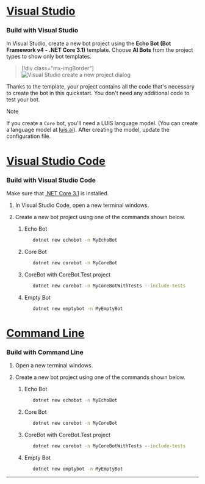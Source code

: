 
<!-- Include under ## Create a bot H2 header -->

# [Visual Studio](#tab/vs)

### Build with Visual Studio

In Visual Studio, create a new bot project using the **Echo Bot (Bot Framework v4 - .NET Core 3.1)** template. Choose **AI Bots** from the project types to show only bot templates.

> [!div class="mx-imgBorder"]
> ![Visual Studio create a new project dialog](~/media/azure-bot-quickstarts/bot-builder-dotnet-project-vs2019.png)

Thanks to the template, your project contains all the code that's necessary to create the bot in this quickstart. You don't need any additional code to test your bot.

> [!NOTE]
> If you create a `Core` bot, you'll need a LUIS language model. (You can create a language model at [luis.ai](https://www.luis.ai)). After creating the model, update the configuration file.

<!--
> [!NOTE]
> If you see that the message cannot be sent, you might need to restart your machine as ngrok didn't get the needed privileges on your system yet (only needs to be done one time).
-->

# [Visual Studio Code](#tab/vc)

### Build with Visual Studio Code

Make sure that [.NET Core 3.1](https://dotnet.microsoft.com/download) is installed.

1. In Visual Studio Code, open a new terminal windows.
1. Create a new bot project using one of the commands shown below.

   1. Echo Bot

      ```cmd
         dotnet new echobot -n MyEchoBot
      ```

   1. Core Bot

      ```cmd
         dotnet new corebot -n MyCoreBot
      ```

   1. CoreBot with CoreBot.Test project

      ```cmd
         dotnet new corebot -n MyCoreBotWithTests --include-tests
      ```

   1. Empty Bot

      ```cmd
         dotnet new emptybot -n MyEmptyBot
      ```

# [Command Line](#tab/cl)

### Build with Command Line

1. Open a new terminal windows.
1. Create a new bot project using one of the commands shown below.

   1. Echo Bot

      ```cmd
         dotnet new echobot -n MyEchoBot
      ```

   1. Core Bot

      ```cmd
         dotnet new corebot -n MyCoreBot
      ```

   1. CoreBot with CoreBot.Test project

      ```cmd
         dotnet new corebot -n MyCoreBotWithTests --include-tests
      ```

   1. Empty Bot

      ```cmd
         dotnet new emptybot -n MyEmptyBot
      ```

---
